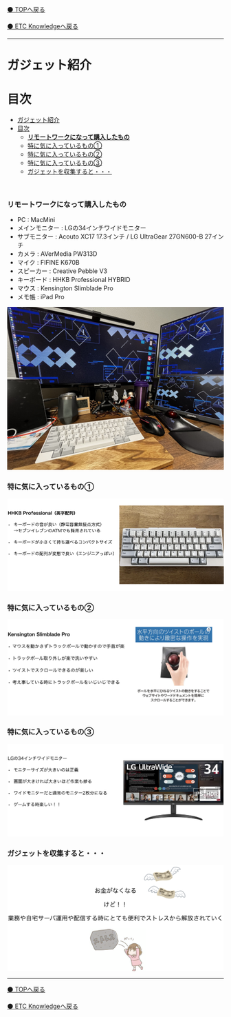 [⚫️ TOPへ戻る](https://actmotech.xyz/)

[⚫️ ETC Knowledgeへ戻る](/ETC/top)

---

# ガジェット紹介

# 目次
- [ガジェット紹介](#ガジェット紹介)
- [目次](#目次)
    - [**リモートワークになって購入したもの**](#リモートワークになって購入したもの)
    - [特に気に入っているもの①](#特に気に入っているもの)
    - [特に気に入っているもの②](#特に気に入っているもの-1)
    - [特に気に入っているもの③](#特に気に入っているもの-2)
    - [ガジェットを収集すると・・・](#ガジェットを収集すると)

<br>

### **リモートワークになって購入したもの**

- PC : MacMini
- メインモニター : LGの34インチワイドモニター
- サブモニター : Acouto XC17 17.3インチ / LG UltraGear 27GN600-B 27インチ
- カメラ : AVerMedia PW313D
- マイク : FIFINE K670B
- スピーカー : Creative Pebble V3
- キーボード : HHKB Professional HYBRID
- マウス : Kensington Slimblade Pro
- メモ帳 : iPad Pro

![](/ETC/ガジェット紹介/image01.jpg)

### 特に気に入っているもの①

![](/ETC/ガジェット紹介/image02.png)

### 特に気に入っているもの②

![](/ETC/ガジェット紹介/image03.png)

### 特に気に入っているもの③

![](/ETC/ガジェット紹介/image04.png)

### ガジェットを収集すると・・・

![](/ETC/ガジェット紹介/image05.png)

---

[⚫️ TOPへ戻る](https://actmotech.xyz/)

[⚫️ ETC Knowledgeへ戻る](/ETC/top)